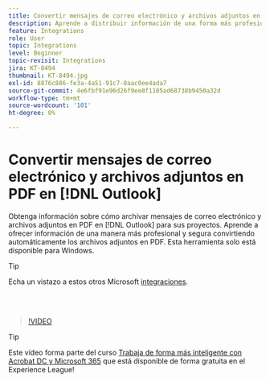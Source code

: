 ```yaml
---
title: Convertir mensajes de correo electrónico y archivos adjuntos en PDF en [!DNL Outlook]
description: Aprende a distribuir información de una forma más profesional y segura en [!DNL Outlook]
feature: Integrations
role: User
topic: Integrations
level: Beginner
topic-revisit: Integrations
jira: KT-8494
thumbnail: KT-8494.jpg
exl-id: 8876c886-fe3a-4a51-91c7-0aac0ee4ada7
source-git-commit: 4e6fbf91e96d26f9ee8f1105ad68738b9450a32d
workflow-type: tm+mt
source-wordcount: '101'
ht-degree: 0%

---
```


# Convertir mensajes de correo electrónico y archivos adjuntos en PDF en [!DNL Outlook]

Obtenga información sobre cómo archivar mensajes de correo electrónico y archivos adjuntos en PDF en [!DNL Outlook] para sus proyectos. Aprende a ofrecer información de una manera más profesional y segura convirtiendo automáticamente los archivos adjuntos en PDF. Esta herramienta solo está disponible para Windows.

>[!TIP]
>
>Echa un vistazo a estos otros Microsoft [integraciones](../integrate/integrate-overview.md#microsoft).

<br> 

>[!VIDEO](https://video.tv.adobe.com/v/336859?quality=12&learn=on&hidetitle=true)

>[!TIP]
>
>Este vídeo forma parte del curso [Trabaja de forma más inteligente con Acrobat DC y Microsoft 365](https://experienceleague.adobe.com/?recommended=Acrobat-U-1-2021.microsoft365) que está disponible de forma gratuita en el Experience League!
